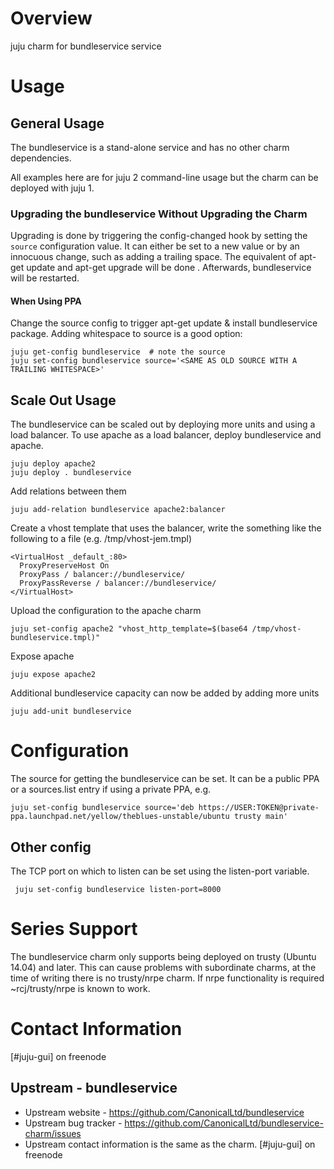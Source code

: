 # Overview

juju charm for bundleservice service

# Usage

## General Usage

The bundleservice is a stand-alone service and has no other charm dependencies.

All examples here are for juju 2 command-line usage but the charm can be
deployed with juju 1.

### Upgrading the bundleservice Without Upgrading the Charm

Upgrading is done by triggering the config-changed hook by setting the `source`
configuration value. It can either be set to a new value or by an innocuous
change, such as adding a trailing space.  The equivalent of apt-get update and
apt-get upgrade will be done . Afterwards, bundleservice will be
restarted.

#### When Using PPA

Change the source config to trigger apt-get update & install bundleservice
package. Adding whitespace to source is a good option:

    juju get-config bundleservice  # note the source
    juju set-config bundleservice source='<SAME AS OLD SOURCE WITH A TRAILING WHITESPACE>'

## Scale Out Usage

The bundleservice can be scaled out by deploying more units and using a load balancer. To
use apache as a load balancer, deploy bundleservice and apache.

    juju deploy apache2
    juju deploy . bundleservice

Add relations between them

    juju add-relation bundleservice apache2:balancer

Create a vhost template that uses the balancer, write the something like
the following to a file (e.g. /tmp/vhost-jem.tmpl)

    <VirtualHost _default_:80>
      ProxyPreserveHost On
      ProxyPass / balancer://bundleservice/
      ProxyPassReverse / balancer://bundleservice/
    </VirtualHost>

Upload the configuration to the apache charm

    juju set-config apache2 "vhost_http_template=$(base64 /tmp/vhost-bundleservice.tmpl)"

Expose apache

    juju expose apache2

Additional bundleservice capacity can now be added by adding more units

    juju add-unit bundleservice

# Configuration

The source for getting the bundleservice can be set. It can be a public PPA or a
sources.list entry if using a private PPA, e.g.

    juju set-config bundleservice source='deb https://USER:TOKEN@private-ppa.launchpad.net/yellow/theblues-unstable/ubuntu trusty main'

## Other config

The TCP port on which to listen can be set using the listen-port variable.

     juju set-config bundleservice listen-port=8000

# Series Support
The bundleservice charm only supports being deployed on trusty (Ubuntu 14.04) and
later. This can cause problems with subordinate charms, at the time of writing
there is no trusty/nrpe charm. If nrpe functionality is required
~rcj/trusty/nrpe is known to work.

# Contact Information

[#juju-gui] on freenode

## Upstream - bundleservice

- Upstream website - https://github.com/CanonicalLtd/bundleservice
- Upstream bug tracker - https://github.com/CanonicalLtd/bundleservice-charm/issues
- Upstream contact information is the same as the charm. [#juju-gui] on freenode

